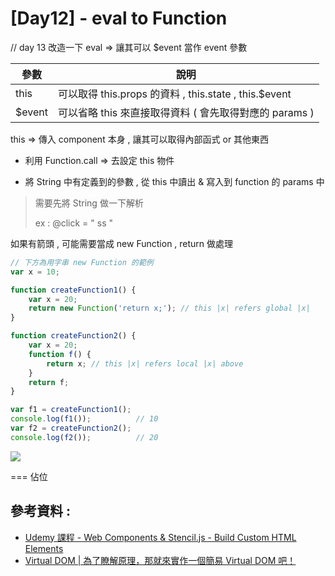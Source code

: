 # [Day12] - eval to Function 

// day 13 改造一下 eval => 讓其可以 $event 當作 event 參數

| 參數 | 說明 |
|---|---|
| this | 可以取得 this.props 的資料 , this.state , this.$event  |
| $event  | 可以省略 this 來直接取得資料 ( 會先取得對應的 params ) |

this => 傳入 component 本身 , 讓其可以取得內部函式 or 其他東西

- 利用 Function.call => 去設定 this 物件 

- 將 String 中有定義到的參數 , 從 this 中讀出 & 寫入到 function 的 params 中

> 需要先將 String 做一下解析
>
> ex : @click = " ss  "

如果有箭頭 , 可能需要當成 new Function , return 做處理

```javascript
// 下方為用字串 new Function 的範例
var x = 10;

function createFunction1() {
    var x = 20;
    return new Function('return x;'); // this |x| refers global |x|
}

function createFunction2() {
    var x = 20;
    function f() {
        return x; // this |x| refers local |x| above
    }
    return f;
}

var f1 = createFunction1();
console.log(f1());          // 10
var f2 = createFunction2();
console.log(f2());          // 20
```

![](https://i.imgur.com/xQUFVQC.png)



=== 佔位

## 參考資料 :

- [Udemy 課程 - Web Components & Stencil.js - Build Custom HTML Elements](https://www.udemy.com/course/web-components-stenciljs-build-custom-html-elements/)
- [Virtual DOM | 為了瞭解原理，那就來實作一個簡易 Virtual DOM 吧！](https://medium.com/%E6%89%8B%E5%AF%AB%E7%AD%86%E8%A8%98/build-a-simple-virtual-dom-5cf12ccf379f)
